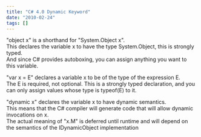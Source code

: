 ```yaml
---
title: "C# 4.0 Dynamic Keyword"
date: "2010-02-24"
tags: []
---
```


"object x" is a shorthand for "System.Object x".   
This declares the variable x to have the type System.Object, this is strongly typed.  
And since C# provides autoboxing, you can assign anything you want to this variable.

"var x = E" declares a variable x to be of the type of the expression E.   
The E is required, not optional. This is a strongly typed declaration, and you can only assign values whose type is typeof(E) to it.

"dynamic x" declares the variable x to have dynamic semantics.   
This means that the C# compiler will generate code that will allow dynamic invocations on x.  
The actual meaning of "x.M" is deferred until runtime and will depend on the semantics of the IDynamicObject implementation
